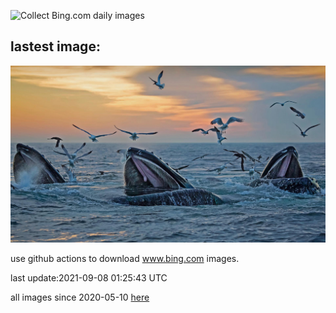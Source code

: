 ![Collect Bing.com daily images](https://github.com/counter2015/bing-daily-images/workflows/Collect%20Bing.com%20daily%20images/badge.svg)
## lastest image:
![](images/MassachusettsHumpbacks.jpg)

use github actions to download www.bing.com images.

last update:2021-09-08 01:25:43 UTC

all images since 2020-05-10 [here](https://github.com/counter2015/bing-daily-images/tree/master/images) 
